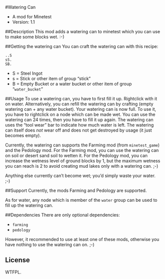 #Watering Can
* A mod for Minetest
* Version: 1.1

##Description
This mod adds a watering can to minetest which you can use to make some blocks wet. :-)

##Getting the watering can
You can craft the watering can with this recipe:

    ..S
    sS.
    SB.

* S = Steel Ingot
* s = Stick or other item of group “stick”
* B = Empty Bucket or a water bucket or other item of group “`water_bucket`”

##Usage
To use a watering can, you have to first fill it up. Rightclick with it on water. Alternatively,
you can refill the watering can by crafting (empty watering can + any water bucket).
Your watering can is now full. To use it, you have to rightclick on a node which can be made wet.
You can use the watering can 24 times, then you have to fill it up again.
The watering can uses the “tool wear” bar to indicate how much water is left. 
The watering can itself does *not* wear off and does not get destroyed by usage (it just becomes empty).

Currently, the watering can supports the Farming mod (from `minetest_game`) and the Pedology mod.
For the Farming mod, you can use the watering can on soil or desert sand soil to wetten it.
For the Pedology mod, you can increase the wetness level of ground blocks by 1, but the maximum wetness you can reach is 2 to avoid creating mud lakes only with a watering can. ;-)

Anything else currently can’t become wet; you’d simply waste your water. ;-)

##Support
Currently, the mods Farming and Pedology are supported.

As for water, any node which is member of the `water` group can be used to fill up the watering can.

##Dependencies
There are only optional dependencies:

* `farming`
* `pedology`

However, it recommended to use at least one of these mods, otherwise you have nothing to use the watering can on. ;-)

## License
WTFPL.
